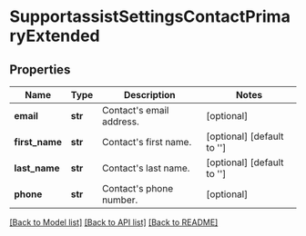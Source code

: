 # SupportassistSettingsContactPrimaryExtended

## Properties
Name | Type | Description | Notes
------------ | ------------- | ------------- | -------------
**email** | **str** | Contact&#39;s email address. | [optional] 
**first_name** | **str** | Contact&#39;s first name. | [optional] [default to '']
**last_name** | **str** | Contact&#39;s last name. | [optional] [default to '']
**phone** | **str** | Contact&#39;s phone number. | [optional] 

[[Back to Model list]](../README.md#documentation-for-models) [[Back to API list]](../README.md#documentation-for-api-endpoints) [[Back to README]](../README.md)


